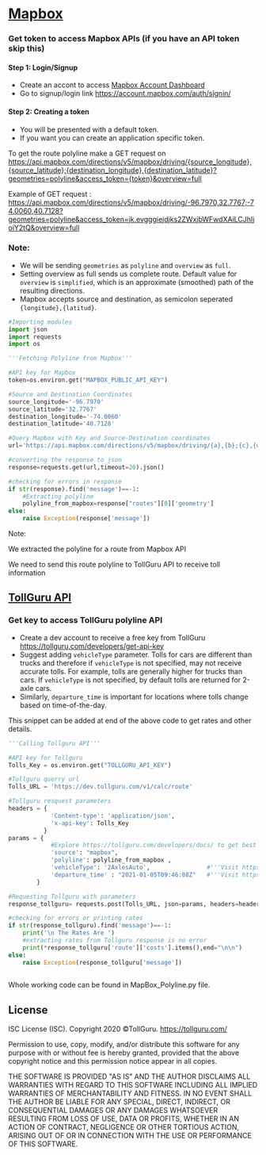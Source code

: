 # [Mapbox](https://www.mapbox.com/)

### Get token to access Mapbox APIs (if you have an API token skip this)
#### Step 1: Login/Signup
* Create an accont to access [Mapbox Account Dashboard](https://account.mapbox.com/)
* Go to signup/login link https://account.mapbox.com/auth/signin/

#### Step 2: Creating a token
* You will be presented with a default token.
* If you want you can create an application specific token.


To get the route polyline make a GET request on https://api.mapbox.com/directions/v5/mapbox/driving/{source_longitude},{source_latitude};{destination_longitude},{destination_latitude}?geometries=polyline&access_token={token}&overview=full

Example of GET request : https://api.mapbox.com/directions/v5/mapbox/driving/-96.7970,32.7767;-74.0060,40.7128?geometries=polyline&access_token=jk.evgggiejdjks2ZWxjbWFwdXAiLCJhIjoiY2tQ&overview=full

### Note:
* We will be sending `geometries` as `polyline` and `overview` as `full`.
* Setting overview as full sends us complete route. Default value for `overview` is `simplified`, which is an approximate (smoothed) path of the resulting directions.
* Mapbox accepts source and destination, as semicolon seperated
  `{longitude},{latitud}`.

```python
#Importing modules
import json
import requests
import os

'''Fetching Polyline from Mapbox'''

#API key for Mapbox
token=os.environ.get("MAPBOX_PUBLIC_API_KEY")

#Source and Destination Coordinates
source_longitude='-96.7970'
source_latitude='32.7767'
destination_longitude='-74.0060'
destination_latitude='40.7128'

#Query Mapbox with Key and Source-Destination coordinates
url='https://api.mapbox.com/directions/v5/mapbox/driving/{a},{b};{c},{d}?geometries=polyline&access_token={e}&overview=full'.format(a=source_longitude,b=source_latitude,c=destination_longitude,d=destination_latitude,e=token)

#converting the response to json
response=requests.get(url,timeout=20).json()

#checking for errors in response 
if str(response).find('message')==-1:
    #Extracting polyline
    polyline_from_mapbox=response["routes"][0]['geometry']
else:
    raise Exception(response['message'])

```

Note:

We extracted the polyline for a route from Mapbox API

We need to send this route polyline to TollGuru API to receive toll information

## [TollGuru API](https://tollguru.com/developers/docs/)

### Get key to access TollGuru polyline API
* Create a dev account to receive a free key from TollGuru https://tollguru.com/developers/get-api-key
* Suggest adding `vehicleType` parameter. Tolls for cars are different than trucks and therefore if `vehicleType` is not specified, may not receive accurate tolls. For example, tolls are generally higher for trucks than cars. If `vehicleType` is not specified, by default tolls are returned for 2-axle cars. 
* Similarly, `departure_time` is important for locations where tolls change based on time-of-the-day.

This snippet can be added at end of the above code to get rates and other details.
```python
'''Calling Tollguru API'''

#API key for Tollguru
Tolls_Key = os.environ.get("TOLLGURU_API_KEY")

#Tollguru querry url
Tolls_URL = 'https://dev.tollguru.com/v1/calc/route'

#Tollguru resquest parameters
headers = {
            'Content-type': 'application/json',
            'x-api-key': Tolls_Key
          }
params = {   
            #Explore https://tollguru.com/developers/docs/ to get best of all the parameter that tollguru has to offer 
            'source': "mapbox",
            'polyline': polyline_from_mapbox ,               
            'vehicleType': '2AxlesAuto',                #'''Visit https://tollguru.com/developers/docs/#vehicle-types to know more the options'''
            'departure_time' : "2021-01-05T09:46:08Z"   #'''Visit https://en.wikipedia.org/wiki/Unix_time to know the time format'''
        }

#Requesting Tollguru with parameters
response_tollguru= requests.post(Tolls_URL, json=params, headers=headers,timeout=20).json()

#checking for errors or printing rates
if str(response_tollguru).find('message')==-1:
    print('\n The Rates Are ')
    #extracting rates from Tollguru response is no error
    print(*response_tollguru['route']['costs'].items(),end="\n\n")
else:
    raise Exception(response_tollguru['message'])
    
```

Whole working code can be found in MapBox_Polyline.py file.



## License
ISC License (ISC). Copyright 2020 &copy;TollGuru. https://tollguru.com/

Permission to use, copy, modify, and/or distribute this software for any purpose with or without fee is hereby granted, provided that the above copyright notice and this permission notice appear in all copies.

THE SOFTWARE IS PROVIDED "AS IS" AND THE AUTHOR DISCLAIMS ALL WARRANTIES WITH REGARD TO THIS SOFTWARE INCLUDING ALL IMPLIED WARRANTIES OF MERCHANTABILITY AND FITNESS. IN NO EVENT SHALL THE AUTHOR BE LIABLE FOR ANY SPECIAL, DIRECT, INDIRECT, OR CONSEQUENTIAL DAMAGES OR ANY DAMAGES WHATSOEVER RESULTING FROM LOSS OF USE, DATA OR PROFITS, WHETHER IN AN ACTION OF CONTRACT, NEGLIGENCE OR OTHER TORTIOUS ACTION, ARISING OUT OF OR IN CONNECTION WITH THE USE OR PERFORMANCE OF THIS SOFTWARE.
